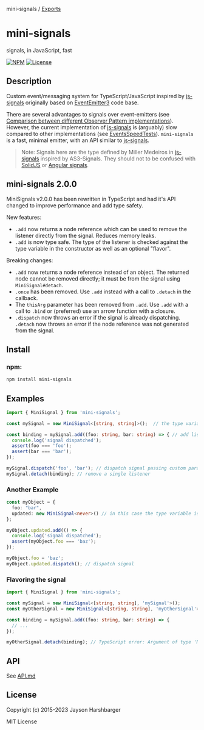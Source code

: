 mini-signals / [Exports](modules.md)

# mini-signals

signals, in JavaScript, fast

[![NPM](https://img.shields.io/npm/v/mini-signals.svg)](https://www.npmjs.com/package/mini-signals) [![License](https://img.shields.io/badge/license-MIT-blue.svg)](https://github.com/Hypercubed/mini-signals/blob/master/LICENSE)

## Description

Custom event/messaging system for TypeScript/JavaScript inspired by [js-signals](https://github.com/millermedeiros/js-signals) originally based on [EventEmitter3](https://github.com/primus/eventemitter3) code base.

There are several advantages to signals over event-emitters (see [Comparison between different Observer Pattern implementations](https://github.com/millermedeiros/js-signals/wiki/Comparison-between-different-Observer-Pattern-implementations)). However, the current implementation of [js-signals](https://github.com/millermedeiros/js-signals) is (arguably) slow compared to other implementations (see [EventsSpeedTests](https://github.com/Hypercubed/EventsSpeedTests)). `mini-signals` is a fast, minimal emitter, with an API similar to [js-signals](https://github.com/millermedeiros/js-signals).

> Note: Signals here are the type defined by Miller Medeiros in [js-signals](https://github.com/millermedeiros/js-signals) inspired by AS3-Signals.  They should not to be confused with [SolidJS](https://www.solidjs.com/tutorial/introduction_signals) or [Angular signals](https://github.com/angular/angular/discussions/49090).

## mini-signals 2.0.0

MiniSignals v2.0.0 has been rewritten in TypeScript and had it's API changed to improve performance and add type safety.

New features:

- `.add` now returns a node reference which can be used to remove the listener directly from the signal.  Reduces memory leaks.
- `.add` is now type safe.  The type of the listener is checked against the type variable in the constructor as well as an optional "flavor".

Breaking changes:

- `.add` now returns a node reference instead of an object.  The returned node cannot be removed directly; it must be from the signal using `MiniSignal#detach`.
- `.once` has been removed.  Use `.add` instead with a call to `.detach` in the callback.
- The `thisArg` parameter has been removed from `.add`.  Use `.add` with a call to `.bind` or (preferred) use an arrow function with a closure.
- `.dispatch` now throws an error if the signal is already dispatching.
`.detach` now throws an error if the node reference was not generated from the signal.

## Install

### npm:

```sh
npm install mini-signals
```

## Examples

```ts
import { MiniSignal } from 'mini-signals';

const mySignal = new MiniSignal<[string, string]>();  // the type variable optionally and defines the parameters to be dispatched

const binding = mySignal.add((foo: string, bar: string) => { // add listener, note the parameter types match the type variable in the constructor
  console.log('signal dispatched');
  assert(foo === 'foo');
  assert(bar === 'bar');
});

mySignal.dispatch('foo', 'bar'); // dispatch signal passing custom parameters
mySignal.detach(binding); // remove a single listener
```

### Another Example

```ts
const myObject = {
  foo: "bar",
  updated: new MiniSignal<never>() // in this case the type variable is never, since we are not passing any parameters
};

myObject.updated.add(() => {
  console.log('signal dispatched');
  assert(myObject.foo === 'baz');
});

myObject.foo = 'baz';
myObject.updated.dispatch(); // dispatch signal
```

### Flavoring the signal

```ts
import { MiniSignal } from 'mini-signals';

const mySignal = new MiniSignal<[string, string], 'mySignal'>();
const myOtherSignal = new MiniSignal<[string, string], 'myOtherSignal'>();

const binding = mySignal.add((foo: string, bar: string) => {
  // ...
});

myOtherSignal.detach(binding); // TypeScript error: Argument of type 'MiniSignalBinding<[string, string], "mySignal">' is not assignable to parameter of type 'MiniSignalBinding<[string, string], "myOtherSignal">'.
```

## API

See [API.md](https://github.com/Hypercubed/mini-signals/blob/master/docs/classes/MiniSignal.md)

## License

Copyright (c) 2015-2023 Jayson Harshbarger

MIT License
